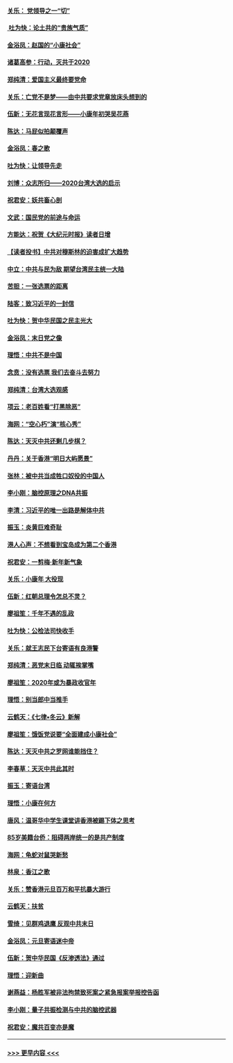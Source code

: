 #### [关乐： 党领导之一“切”](../pages/nsc993/n11804505.md?t=01200644) 
#### [ 吐为快：论土共的“贵族气质”](../pages/nsc993/n11804490.md?t=01200644) 
#### [金浴凤：赵国的“小康社会”](../pages/nsc993/n11804452.md?t=01200644) 
#### [诸葛高参：行动，灭共于2020](../pages/nsc993/n11804120.md?t=01200644) 
#### [郑纯清：爱国主义最终要党命](../pages/nsc993/n11802197.md?t=01200644) 
#### [关乐：亡党不是梦——由中共要求党章放床头想到的](../pages/nsc993/n11802156.md?t=01200644) 
#### [伍新：无花言现花言形——小康年初哭吴花燕](../pages/nsc993/n11800044.md?t=01200644) 
#### [陈达：马屁似拍颠覆声](../pages/nsc993/n11800010.md?t=01200644) 
#### [金浴凤：春之歌](../pages/nsc993/n11797687.md?t=01200644) 
#### [吐为快：让领导先走](../pages/nsc993/n11797512.md?t=01200644) 
#### [刘博：众志所归——2020台湾大选的启示](../pages/nsc993/n11796878.md?t=01200644) 
#### [祝君安：妖共畜心剖](../pages/nsc993/n11794273.md?t=01200644) 
#### [文武：国民党的前途与命运](../pages/nsc993/n11794198.md?t=01200644) 
#### [方能达：祝贺《大纪元时报》读者日增](../pages/nsc993/n11793807.md?t=01200644) 
#### [【读者投书】中共对穆斯林的迫害成扩大趋势](../pages/nsc993/n11791371.md?t=01200644) 
#### [中立：中共与民为敌 期望台湾民主统一大陆](../pages/nsc993/n11790392.md?t=01200644) 
#### [苦胆：一张选票的距离](../pages/nsc993/n11788914.md?t=01200644) 
#### [陆客：致习近平的一封信](../pages/nsc993/n11788867.md?t=01200644) 
#### [吐为快：贺中华民国之民主光大](../pages/nsc993/n11788618.md?t=01200644) 
#### [金浴凤：末日党之像](../pages/nsc993/n11787475.md?t=01200644) 
#### [理悟：中共不是中国](../pages/nsc993/n11787463.md?t=01200644) 
#### [念贲：没有选票  我们去奋斗去努力](../pages/nsc993/n11787398.md?t=01200644) 
#### [郑纯清：台湾大选观感](../pages/nsc993/n11786210.md?t=01200644) 
#### [项云：老百姓看“打黑除恶”](../pages/nsc993/n11785398.md?t=01200644) 
#### [海网：“空心朽”演“核心秀”](../pages/nsc993/n11783874.md?t=01200644) 
#### [陈达：天灭中共还剩几步棋？](../pages/nsc993/n11783719.md?t=01200644) 
#### [丹丹：关于香港“明日大屿愿景”](../pages/nsc993/n11783273.md?t=01200644) 
#### [张林：被中共当成牲口奴役的中国人](../pages/nsc993/n11782397.md?t=01200644) 
#### [李小刚：脑控原理之DNA共振](../pages/nsc993/n11780962.md?t=01200644) 
#### [李清：习近平的唯一出路是解体中共](../pages/nsc993/n11780866.md?t=01200644) 
#### [振玉：炎黄巨难奇耻](../pages/nsc993/n11779632.md?t=01200644) 
#### [港人心声：不想看到宝岛成为第二个香港](../pages/nsc993/n11778817.md?t=01200644) 
#### [祝君安：一剪梅‧新年新气象](../pages/nsc993/n11776340.md?t=01200644) 
#### [关乐：小康年 大役现](../pages/nsc993/n11774213.md?t=01200644) 
#### [伍新：红朝总理令怎总不灵？](../pages/nsc993/n11770813.md?t=01200644) 
#### [廖祖笙：千年不遇的乱政](../pages/nsc993/n11770373.md?t=01200644) 
#### [吐为快：公检法司快收手](../pages/nsc993/n11770359.md?t=01200644) 
#### [关乐：就王志民下台寄语有良港警](../pages/nsc993/n11769903.md?t=01200644) 
#### [郑纯清：恶党末日临 动辄挨掌嘴](../pages/nsc993/n11769356.md?t=01200644) 
#### [廖祖笙：2020年或为暴政收官年](../pages/nsc993/n11768216.md?t=01200644) 
#### [理悟：别当郎中当推手](../pages/nsc993/n11768243.md?t=01200644) 
#### [云鹤天：《七律▪冬云》新解](../pages/nsc993/n11768204.md?t=01200644) 
#### [廖祖笙：饿饭党说要“全面建成小康社会”](../pages/nsc993/n11767482.md?t=01200644) 
#### [陈达：天灭中共之罗网谁能挡住？](../pages/nsc993/n11767465.md?t=01200644) 
#### [李春草：天灭中共此其时](../pages/nsc993/n11767452.md?t=01200644) 
#### [振玉：寄语台湾](../pages/nsc993/n11767432.md?t=01200644) 
#### [理悟：小康在何方](../pages/nsc993/n11767394.md?t=01200644) 
#### [唐风：温哥华中学生课堂讲香港被踢下体之思考](../pages/nsc993/n11766848.md?t=01200644) 
#### [85岁美籍台侨：阻碍两岸统一的是共产制度](../pages/nsc993/n11765043.md?t=01200644) 
#### [海网：龟蛇对鼠哭新愁](../pages/nsc993/n11764895.md?t=01200644) 
#### [林泉：香江之歌](../pages/nsc993/n11764415.md?t=01200644) 
#### [关乐：赞香港元旦百万和平抗暴大游行](../pages/nsc993/n11764382.md?t=01200644) 
#### [云鹤天：扶贫](../pages/nsc993/n11764245.md?t=01200644) 
#### [雪绮：见群鸡退鹰  反观中共末日](../pages/nsc993/n11762112.md?t=01200644) 
#### [金浴凤：元旦寄语迷中帝](../pages/nsc993/n11761788.md?t=01200644) 
#### [伍新：贺中华民国《反渗透法》通过](../pages/nsc993/n11761994.md?t=01200644) 
#### [理悟：迎新曲](../pages/nsc993/n11761152.md?t=01200644) 
#### [谢燕益：杨胜军被非法拘禁致死案之紧急报案举报控告函](../pages/nsc993/n11756134.md?t=01200644) 
#### [李小刚：量子共振检测与中共的脑控武器](../pages/nsc993/n11754518.md?t=01200644) 
#### [祝君安：魔共百变亦是魔](../pages/nsc993/n11754469.md?t=01200644) 

----
#### [ >>> 更早内容 <<< ](../indexes/nsc993-earlier.md)
